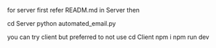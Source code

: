 for server first refer READM.md in Server then 

cd Server
python automated_email.py 

you can try client but preferred to not use 
cd Client
npm i
npm run dev
